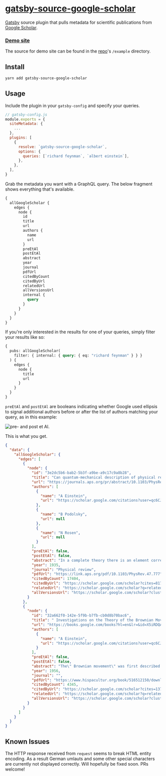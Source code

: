 # [gatsby-source-google-scholar](https://www.gatsbyjs.org/packages/gatsby-source-google-scholar)

[Gatsby](https://www.gatsbyjs.org) source plugin that pulls metadata for scientific publications from [Google Scholar](https://scholar.google.com).

### [Demo site](https://gatsby-source-google-scholar.netlify.com)

The source for demo site can be found in the [repo](https://github.com/janosh/gatsby-source-google-scholar)'s `/example` directory.

## Install

```sh
yarn add gatsby-source-google-scholar
```

## Usage

Include the plugin in your `gatsby-config` and specify your queries.

```js
// gatsby-config.js
module.exports = {
  siteMetadata: {
    ...
  },
  plugins: [
    {
      resolve: `gatsby-source-google-scholar`,
      options: {
        queries: [`richard feynman`, `albert einstein`],
      },
    },
  ],
}
```

Grab the metadata you want with a GraphQL query. The below fragment shows everything that's available.

```graphql
{
  allGoogleScholar {
    edges {
      node {
        id
        title
        url
        authors {
          name
          url
        }
        preEtAl
        postEtAl
        abstract
        year
        journal
        pdfUrl
        citedByCount
        citedByUrl
        relatedUrl
        allVersionsUrl
        internal {
          query
        }
      }
    }
  }
}
```

If you're only interested in the results for one of your queries, simply filter your results like so:

```graphql
{
  pubs: allGoogleScholar(
    filter: { internal: { query: { eq: "richard feynman" } } }
  ) {
    edges {
      node {
        title
        url
      }
    }
  }
}
```

`preEtAl` and `postEtAl` are booleans indicating whether Google used ellipsis to signal additional authors before or after the list of authors matching your query, as in this example:

![pre- and post et Al.](https://i.imgur.com/W1IHjDR.png)

This is what you get.

```json
{
  "data": {
    "allGoogleScholar": {
      "edges": [
        {
          "node": {
            "id": "3e2dc5b6-bab2-5b3f-a9be-a9c17c9a8b28",
            "title": "Can quantum-mechanical description of physical reality be considered complete?",
            "url": "https://journals.aps.org/pr/abstract/10.1103/PhysRev.47.777",
            "authors": [
              {
                "name": "A Einstein",
                "url": "https://scholar.google.com/citations?user=qc6CJjYAAAAJ&amp;hl=en&amp;oe=ASCII&amp;oi=sra"
              },
              {
                "name": "B Podolsky",
                "url": null
              },
              {
                "name": "N Rosen",
                "url": null
              }
            ],
            "preEtAl": false,
            "postEtAl": false,
            "abstract": "In a complete theory there is an element corresponding to each element of reality. A sufficient condition for the reality of a physical quantity is the possibility of predicting it with certainty, without disturbing the system. In quantum mechanics in the case of two physical …",
            "year": 1935,
            "journal": "Physical review",
            "pdfUrl": "https://link.aps.org/pdf/10.1103/PhysRev.47.777",
            "citedByCount": 17404,
            "citedByUrl": "https://scholar.google.com/scholar?cites=8174092782678430881&as_sdt=2005&sciodt=0,5&hl=en&oe=ASCII",
            "relatedUrl": "https://scholar.google.com/scholar?q=related:odSh4BM2cHEJ:scholar.google.com/&scioq=albert+einstein&hl=en&oe=ASCII&as_sdt=0,5",
            "allVersionsUrl": "https://scholar.google.com/scholar?cluster=8174092782678430881&hl=en&oe=ASCII&as_sdt=0,5"
          }
        },
        {
          "node": {
            "id": "32a662f0-142e-5f9b-b7fb-cb0d8b70bac6",
            "title": " Investigations on the Theory of the Brownian Movement",
            "url": "https://books.google.com/books?hl=en&lr=&id=X5iRDQAAQBAJ&oi=fnd&pg=PA139&dq=albert+einstein&ots=-VS5f8ayBe&sig=2bA1xJZq6QKA6htCxiKGsXV8a3o",
            "authors": [
              {
                "name": "A Einstein",
                "url": "https://scholar.google.com/citations?user=qc6CJjYAAAAJ&amp;hl=en&amp;oe=ASCII&amp;oi=sra"
              }
            ],
            "preEtAl": false,
            "postEtAl": false,
            "abstract": "The\" Brownian movement\" was first described in 1828 by the botanist Robert Brown. While investigating the pollen of several different plants, he observed that pollen dispersed in water in a great number of small particles which he perceived to be in uninterrupted and …",
            "year": 1956,
            "journal": "",
            "pdfUrl": "https://www.hispacultur.org/book/516512150/download-investigations-on-the-theory-of-the-brownian-movement-albert-einstein.pdf",
            "citedByCount": 4345,
            "citedByUrl": "https://scholar.google.com/scholar?cites=13746912682491308133&as_sdt=2005&sciodt=0,5&hl=en&oe=ASCII",
            "relatedUrl": "https://scholar.google.com/scholar?q=related:Zeg0HkDYxr4J:scholar.google.com/&scioq=albert+einstein&hl=en&oe=ASCII&as_sdt=0,5",
            "allVersionsUrl": "https://scholar.google.com/scholar?cluster=13746912682491308133&hl=en&oe=ASCII&as_sdt=0,5"
          }
        }
      ]
    }
  }
}
```

## Known Issues

The HTTP response received from `request` seems to break HTML entity encoding. As a result German umlauts and some other special characters are currently not displayed correctly. Will hopefully be fixed soon. PRs welcome!
